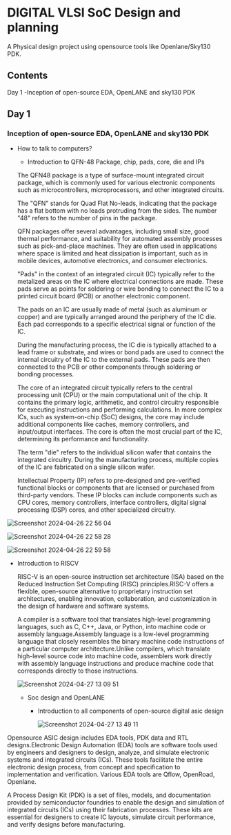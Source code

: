 
     
# DIGITAL VLSI SoC Design and planning

A Physical design project using opensource tools like Openlane/Sky130 PDK.




## Contents

Day 1
-Inception of open-source EDA, OpenLANE and sky130 PDK

## Day 1
### Inception of open-source EDA, OpenLANE and sky130 PDK

   - How to talk to computers?
     - Introduction to QFN-48 Package, chip, pads, core, die and IPs

     The QFN48 package is a type of surface-mount integrated circuit package, which is commonly used for various electronic components such as microcontrollers, microprocessors, and other integrated circuits. 

     The "QFN" stands for Quad Flat No-leads, indicating that the package has a flat bottom with no leads protruding from the sides. The number "48" refers to the number of pins in the package.

     QFN packages offer several advantages, including small size, good thermal performance, and suitability for automated assembly processes such as pick-and-place machines. They are often used in applications where space is limited and heat dissipation is important, such as in mobile devices, automotive electronics, and consumer electronics.
     
     "Pads" in the context of an integrated circuit (IC) typically refer to the metalized areas on the IC where electrical connections are made. These pads serve as points for soldering or wire bonding to connect the IC to a printed circuit board (PCB) or another electronic component.

     The pads on an IC are usually made of metal (such as aluminum or copper) and are typically arranged around the periphery of the IC die. Each pad corresponds to a specific electrical signal or function of the IC.

     During the manufacturing process, the IC die is typically attached to a lead frame or substrate, and wires or bond pads are used to connect the internal circuitry of the IC to the external pads. These pads are then connected to the PCB or other components through soldering or bonding processes.

     The core of an integrated circuit typically refers to the central processing unit (CPU) or the main computational unit of the chip. It contains the primary logic, arithmetic, and control circuitry responsible for executing instructions and performing calculations. In more complex ICs, such as system-on-chip (SoC) designs, the core may include additional components like caches, memory controllers, and input/output interfaces. The core is often the most crucial part of the IC, determining its performance and functionality.

     The term "die" refers to the individual silicon wafer that contains the integrated circuitry. During the manufacturing process, multiple copies of the IC are fabricated on a single silicon wafer.

     Intellectual Property (IP) refers to pre-designed and pre-verified functional blocks or components that are licensed or purchased from third-party vendors. These IP blocks can include components such as CPU cores, memory controllers, interface controllers, digital signal processing (DSP) cores, and other specialized circuitry. 



     
![Screenshot 2024-04-26 22 56 04](https://github.com/ASIFMUHAMMED756/physical_design/assets/95519417/cfa5f632-a02e-4740-b6a7-a1b420bd9c52)

     
![Screenshot 2024-04-26 22 58 28](https://github.com/ASIFMUHAMMED756/physical_design/assets/95519417/eb37b401-5716-47e5-b286-a5ce2fafa477)

![Screenshot 2024-04-26 22 59 58](https://github.com/ASIFMUHAMMED756/physical_design/assets/95519417/72ad3e25-1a4b-4824-9131-bc54da2d2e24)

- Introduction to RISCV
  
  RISC-V is an open-source instruction set architecture (ISA) based on the Reduced Instruction Set Computing (RISC) principles.RISC-V offers a flexible, open-source alternative to proprietary instruction set architectures, enabling innovation, collaboration, and customization in the design of hardware and software systems.

  A compiler is a software tool that translates high-level programming languages, such as C, C++, Java, or Python, into machine code or assembly language.Assembly language is a low-level programming language that closely resembles the binary machine code instructions of a particular computer architecture.Unlike compilers, which translate high-level source code into machine code, assemblers work directly with assembly language instructions and produce machine code that corresponds directly to those instructions.

  ![Screenshot 2024-04-27 13 09 51](https://github.com/ASIFMUHAMMED756/physical_design/assets/95519417/693a4202-e495-4c8a-8280-3f0da372d7eb)

  - Soc design and OpenLANE
    - Introduction to all components of open-source digital asic design
   
      ![Screenshot 2024-04-27 13 49 11](https://github.com/ASIFMUHAMMED756/physical_design/assets/95519417/7eb28597-31d4-4cab-8d50-ef66192d5e27)

Opensource ASIC design includes EDA tools, PDK data and RTL designs.Electronic Design Automation (EDA) tools are software tools used by engineers and designers to design, analyze, and simulate electronic systems and integrated circuits (ICs). These tools facilitate the entire electronic design process, from concept and specification to implementation and verification. Various EDA tools are Qflow, OpenRoad, Openlane.

A Process Design Kit (PDK) is a set of files, models, and documentation provided by semiconductor foundries to enable the design and simulation of integrated circuits (ICs) using their fabrication processes. These kits are essential for designers to create IC layouts, simulate circuit performance, and verify designs before manufacturing. 


    


  

